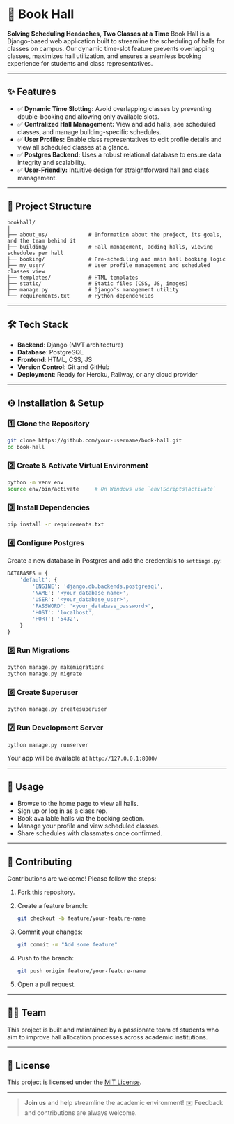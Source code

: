 # 📖 Book Hall

**Solving Scheduling Headaches, Two Classes at a Time**
Book Hall is a Django-based web application built to streamline the scheduling of halls for classes on campus. Our dynamic time-slot feature prevents overlapping classes, maximizes hall utilization, and ensures a seamless booking experience for students and class representatives.

---

## ✨ Features

* ✅ **Dynamic Time Slotting:** Avoid overlapping classes by preventing double-booking and allowing only available slots.
* ✅ **Centralized Hall Management:** View and add halls, see scheduled classes, and manage building-specific schedules.
* ✅ **User Profiles:** Enable class representatives to edit profile details and view all scheduled classes at a glance.
* ✅ **Postgres Backend:** Uses a robust relational database to ensure data integrity and scalability.
* ✅ **User-Friendly:** Intuitive design for straightforward hall and class management.

---

## 🧭 Project Structure

```
bookhall/
│
├── about_us/             # Information about the project, its goals, and the team behind it
├── building/             # Hall management, adding halls, viewing schedules per hall
├── booking/              # Pre-scheduling and main hall booking logic
├── my_user/              # User profile management and scheduled classes view
├── templates/            # HTML templates
├── static/               # Static files (CSS, JS, images)
├── manage.py             # Django's management utility
└── requirements.txt      # Python dependencies
```

---

## 🛠 Tech Stack

* **Backend**: Django (MVT architecture)
* **Database**: PostgreSQL
* **Frontend**: HTML, CSS, JS
* **Version Control**: Git and GitHub
* **Deployment**: Ready for Heroku, Railway, or any cloud provider

---

## ⚙️ Installation & Setup

### 1️⃣ Clone the Repository

```bash
git clone https://github.com/your-username/book-hall.git
cd book-hall
```

### 2️⃣ Create & Activate Virtual Environment

```bash
python -m venv env
source env/bin/activate     # On Windows use `env\Scripts\activate`
```

### 3️⃣ Install Dependencies

```bash
pip install -r requirements.txt
```

### 4️⃣ Configure Postgres

Create a new database in Postgres and add the credentials to `settings.py`:

```python
DATABASES = {
    'default': {
        'ENGINE': 'django.db.backends.postgresql',
        'NAME': '<your_database_name>',
        'USER': '<your_database_user>',
        'PASSWORD': '<your_database_password>',
        'HOST': 'localhost',
        'PORT': '5432',
    }
}
```

### 5️⃣ Run Migrations

```bash
python manage.py makemigrations
python manage.py migrate
```

### 6️⃣ Create Superuser

```bash
python manage.py createsuperuser
```

### 7️⃣ Run Development Server

```bash
python manage.py runserver
```

Your app will be available at `http://127.0.0.1:8000/`

---

## 📜 Usage

* Browse to the home page to view all halls.
* Sign up or log in as a class rep.
* Book available halls via the booking section.
* Manage your profile and view scheduled classes.
* Share schedules with classmates once confirmed.

---

## 🤝 Contributing

Contributions are welcome!
Please follow the steps:

1. Fork this repository.
2. Create a feature branch:

   ```bash
   git checkout -b feature/your-feature-name
   ```
3. Commit your changes:

   ```bash
   git commit -m "Add some feature"
   ```
4. Push to the branch:

   ```bash
   git push origin feature/your-feature-name
   ```
5. Open a pull request.

---

## 🧑‍💻 Team

This project is built and maintained by a passionate team of students who aim to improve hall allocation processes across academic institutions.

---

## 🧭 License

This project is licensed under the [MIT License](LICENSE).

---

> **Join us** and help streamline the academic environment!
> ✉️ Feedback and contributions are always welcome.

